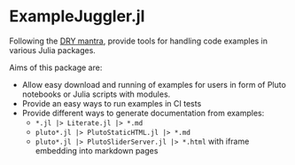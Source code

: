 # ExampleJuggler.jl

Following the [DRY mantra](https://en.wikipedia.org/wiki/Don%27t_repeat_yourself), provide tools for handling
code examples in  various Julia packages.

Aims of this package are:
- Allow easy download and running of examples for users in form of Pluto notebooks or Julia scripts with modules.
- Provide an easy ways to run examples in CI tests
- Provide different ways to generate documentation from examples:
   - `*.jl |> Literate.jl |> *.md`
   - `pluto*.jl |> PlutoStaticHTML.jl |> *.md`
   - `pluto*.jl |> PlutoSliderServer.jl |> *.html` with iframe embedding into markdown pages
